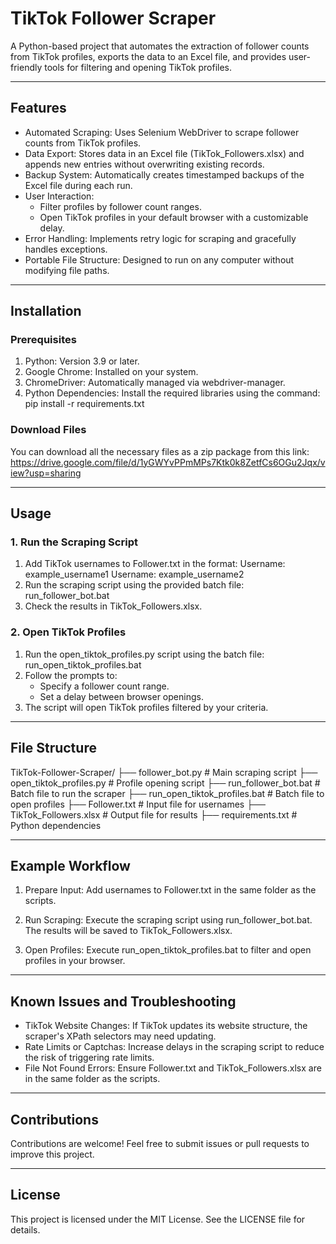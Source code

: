 # TikTok Follower Scraper

A Python-based project that automates the extraction of follower counts from TikTok profiles, exports the data to an Excel file, and provides user-friendly tools for filtering and opening TikTok profiles.

---

## Features

- Automated Scraping: Uses Selenium WebDriver to scrape follower counts from TikTok profiles.
- Data Export: Stores data in an Excel file (TikTok_Followers.xlsx) and appends new entries without overwriting existing records.
- Backup System: Automatically creates timestamped backups of the Excel file during each run.
- User Interaction:
  - Filter profiles by follower count ranges.
  - Open TikTok profiles in your default browser with a customizable delay.
- Error Handling: Implements retry logic for scraping and gracefully handles exceptions.
- Portable File Structure: Designed to run on any computer without modifying file paths.

---

## Installation

### Prerequisites
1. Python: Version 3.9 or later.
2. Google Chrome: Installed on your system.
3. ChromeDriver: Automatically managed via webdriver-manager.
4. Python Dependencies: Install the required libraries using the command:
   pip install -r requirements.txt

### Download Files
You can download all the necessary files as a zip package from this link:
https://drive.google.com/file/d/1yGWYvPPmMPs7Ktk0k8ZetfCs6OGu2Jqx/view?usp=sharing

---

## Usage

### 1. Run the Scraping Script
1. Add TikTok usernames to Follower.txt in the format:
   Username: example_username1
   Username: example_username2
2. Run the scraping script using the provided batch file:
   run_follower_bot.bat
3. Check the results in TikTok_Followers.xlsx.

### 2. Open TikTok Profiles
1. Run the open_tiktok_profiles.py script using the batch file:
   run_open_tiktok_profiles.bat
2. Follow the prompts to:
   - Specify a follower count range.
   - Set a delay between browser openings.
3. The script will open TikTok profiles filtered by your criteria.

---

## File Structure

TikTok-Follower-Scraper/
├── follower_bot.py                # Main scraping script
├── open_tiktok_profiles.py        # Profile opening script
├── run_follower_bot.bat           # Batch file to run the scraper
├── run_open_tiktok_profiles.bat   # Batch file to open profiles
├── Follower.txt                   # Input file for usernames
├── TikTok_Followers.xlsx          # Output file for results
├── requirements.txt               # Python dependencies

---

## Example Workflow

1. Prepare Input:
   Add usernames to Follower.txt in the same folder as the scripts.

2. Run Scraping:
   Execute the scraping script using run_follower_bot.bat.
   The results will be saved to TikTok_Followers.xlsx.

3. Open Profiles:
   Execute run_open_tiktok_profiles.bat to filter and open profiles in your browser.

---

## Known Issues and Troubleshooting

- TikTok Website Changes:
  If TikTok updates its website structure, the scraper's XPath selectors may need updating.
- Rate Limits or Captchas:
  Increase delays in the scraping script to reduce the risk of triggering rate limits.
- File Not Found Errors:
  Ensure Follower.txt and TikTok_Followers.xlsx are in the same folder as the scripts.

---

## Contributions

Contributions are welcome! Feel free to submit issues or pull requests to improve this project.

---

## License

This project is licensed under the MIT License. See the LICENSE file for details.
